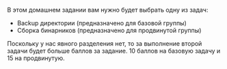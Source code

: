 В этом домашнем задании вам нужно будет выбрать одну из задач:

- Backup директории (предназначено для базовой группы)
- Сборка бинарников (предназначено для продвинутой группы)

Поскольку у нас явного разделения нет, то за выполнение второй задачи будет больше баллов за задание.
10 баллов на базовую задачу и 15 на продвинутую.